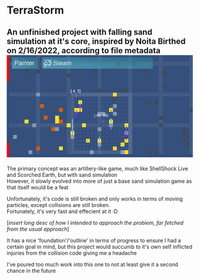 # TerraStorm
 An unfinished project with falling sand simulation at it's core, inspired by Noita
 Birthed on **2/16/2022**, according to file metadata
 ![Screenshot of Said Project](/screenshot.png)
---
The primary concept was an artillery-like game, much like ShellShock Live and Scorched Earth, but with sand simulation  
However, it slowly evolved into more of just a base sand simulation game as that itself would be a feat

Unfortunately, it's code is still broken and only works in terms of moving particles, except collisions are still broken.  
Fortunately, it's very fast and effecient at it :D

[*insert long desc of how I intended to approach the problem, far fetched from the usual approach*]

It has a nice 'foundation'/'outline' in terms of progress to ensure I had a certain goal in mind, but this project would succumb to it's own self inflicted injuries from the collision code giving me a headache

I've poured too much work into this one to not at least give it a second chance in the future
